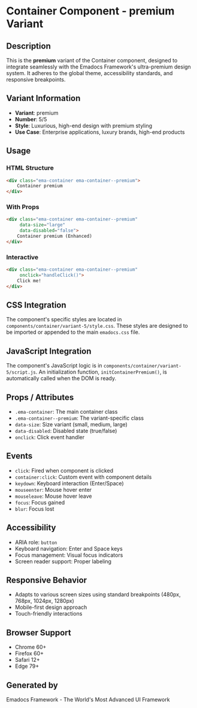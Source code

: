 # Container Component - premium Variant

## Description
This is the **premium** variant of the Container component, designed to integrate seamlessly with the Emadocs Framework's ultra-premium design system. It adheres to the global theme, accessibility standards, and responsive breakpoints.

## Variant Information
- **Variant**: premium
- **Number**: 5/5
- **Style**: Luxurious, high-end design with premium styling
- **Use Case**: Enterprise applications, luxury brands, high-end products

## Usage

### HTML Structure
```html
<div class="ema-container ema-container--premium">
    Container premium
</div>
```

### With Props
```html
<div class="ema-container ema-container--premium" 
     data-size="large" 
     data-disabled="false">
    Container premium (Enhanced)
</div>
```

### Interactive
```html
<div class="ema-container ema-container--premium" 
     onclick="handleClick()">
    Click me!
</div>
```

## CSS Integration
The component's specific styles are located in `components/container/variant-5/style.css`. These styles are designed to be imported or appended to the main `emadocs.css` file.

## JavaScript Integration
The component's JavaScript logic is in `components/container/variant-5/script.js`. An initialization function, `initContainerPremium()`, is automatically called when the DOM is ready.

## Props / Attributes
- `.ema-container`: The main container class
- `.ema-container--premium`: The variant-specific class
- `data-size`: Size variant (small, medium, large)
- `data-disabled`: Disabled state (true/false)
- `onclick`: Click event handler

## Events
- `click`: Fired when component is clicked
- `container:click`: Custom event with component details
- `keydown`: Keyboard interaction (Enter/Space)
- `mouseenter`: Mouse hover enter
- `mouseleave`: Mouse hover leave
- `focus`: Focus gained
- `blur`: Focus lost

## Accessibility
- ARIA role: `button`
- Keyboard navigation: Enter and Space keys
- Focus management: Visual focus indicators
- Screen reader support: Proper labeling

## Responsive Behavior
- Adapts to various screen sizes using standard breakpoints (480px, 768px, 1024px, 1280px)
- Mobile-first design approach
- Touch-friendly interactions

## Browser Support
- Chrome 60+
- Firefox 60+
- Safari 12+
- Edge 79+

## Generated by
Emadocs Framework - The World's Most Advanced UI Framework
